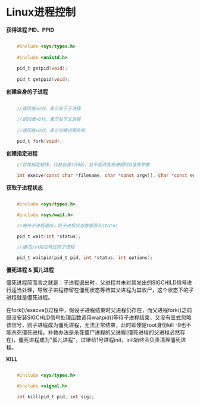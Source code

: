 Linux进程控制
============

**获得进程 PID、PPID**

```c

	#include <sys/types.h>
	
	#include <unistd.h>
	
	pid_t getpid(void);
	
	pid_t getppid(void);

```

**创建自身的子进程**

```c
	
	//返回值=0时，表示处于子进程

	//返回值>0时，表示处于父进程
	
	//返回值<0时，表示创建进程失败
	
	pid_t fork(void);

```

**创建指定进程**

```c
	//召唤指定程序，代替自身代码区，且不会改变原进程PID值等参数

	int execve(const char *filename, char *const argv[], char *const envp[]);

```

**获取子进程状态**

```c

	#include <sys/types.h>

	#include <sys/wait.h>

	//等待子进程退出，将子进程状态数据写入status

	pid_t wait(int *status);

	//通过pid指定特定的子进程

	pid_t waitpid(pid_t pid, int *status, int options);

```

**僵死进程 & 孤儿进程**

僵死进程简而言之就是：子进程退出时，父进程并未对其发出的SIGCHILD信号进行适当处理，导致子进程停留在僵死状态等待其父进程为其收尸，这个状态下的子进程就是僵死进程。

在fork()/execve()过程中，假设子进程结束时父进程仍存在，而父进程fork()之前既没安装SIGCHLD信号处理函数调用waitpid()等待子进程结束，又没有显式忽略该信号，则子进程成为僵死进程，无法正常结束，此时即使是root身份kill -9也不能杀死僵死进程。补救办法是杀死僵尸进程的父进程(僵死进程的父进程必然存在)，僵死进程成为"孤儿进程"，过继给1号进程init，init始终会负责清理僵死进程。

**KILL**

```c

	#include <sys/types.h>

	#include <signal.h>

	int kill(pid_t pid, int sig);

```